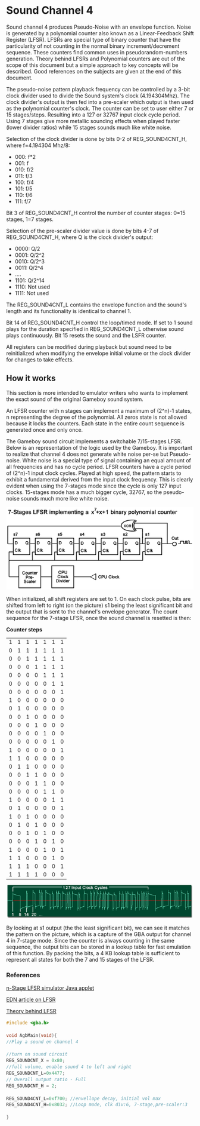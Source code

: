 # Sound Channel 4

Sound channel 4 produces Pseudo-Noise with an envelope function. Noise is generated by a polynomial counter also known as a Linear-Feedback Shift Register (LFSR). LFSRs are special type of binary counter that have the particularity of not counting in the normal binary increment/decrement sequence. These counters find common uses in pseudorandom-numbers generation. Theory behind LFSRs and Polynomial counters are out of the scope of this document but a simple approach to key concepts will be described. Good references on the subjects are given at the end of this document.

The pseudo-noise pattern playback frequency can be controlled by a 3-bit clock divider used to divide the Sound system's clock (4.194304Mhz). The clock divider's output is then fed into a pre-scaler which output is then used as the polynomial counter's clock. The counter can be set to user either 7 or 15 stages/steps. Resulting into a 127 or 32767 input clock cycle period. Using 7 stages give more metallic sounding effects when played faster (lower divider ratios) while 15 stages sounds much like white noise.

Selection of the clock divider is done by bits 0-2 of REG_SOUND4CNT_H, where f=4.194304 Mhz/8:

- 000: f*2
- 001: f
- 010: f/2
- 011: f/3
- 100: f/4
- 101: f/5
- 110: f/6
- 111: f/7

Bit 3 of REG_SOUND4CNT_H control the number of counter stages: 0=15 stages, 1=7 stages.

Selection of the pre-scaler divider value is done by bits 4-7 of REG_SOUND4CNT_H, where Q is the clock divider's output:

- 0000: Q/2
- 0001: Q/2^2
- 0010: Q/2^3
- 0011: Q/2^4
- ....
- 1101: Q/2^14
- 1110: Not used
- 1111: Not used

The REG_SOUND4CNT_L contains the envelope function and the sound's length and its functionality is identical to channel 1.

Bit 14 of REG_SOUND4CNT_H control the loop/timed mode. If set to 1 sound plays for the duration specified in REG_SOUND4CNT_L otherwise sound plays continuously. Bit 15 resets the sound and the LSFR counter.

All registers can be modified during playback but sound need to be reinitialized when modifying the envelope initial volume or the clock divider for changes to take effects.

## How it works

This section is more intended to emulator writers who wants to implement the exact sound of the original Gameboy sound system.

An LFSR counter with n stages can implement a maximum of (2^n)-1 states, n representing the degree of the polynomial. All zeros state is not allowed because it locks the counters. Each state in the entire count sequence is generated once and only once.

The Gameboy sound circuit implements a switchable 7/15-stages LFSR. Below is an representation of the logic used by the Gameboy. It is important to realize that channel 4 does not generate white noise per-se but Pseudo-noise. White noise is a special type of signal containing an equal amount of all frequencies and has no cycle period. LFSR counters have a cycle period of (2^n)-1 input clock cycles. Played at high speed, the pattern starts to exhibit a fundamental derived from the input clock frequency. This is clearly evident when using the 7-stages mode since the cycle is only 127 input clocks. 15-stages mode has a much bigger cycle, 32767, so the pseudo-noise sounds much more like white noise.

![LSFR example](images/lfsr.gif)

When initialized, all shift registers are set to 1. On each clock pulse, bits are shifted from left to right (on the picture) s1 being the least significant bit and the output that is sent to the channel's envelope generator. The count sequence for the 7-stage LFSR, once the sound channel is resetted is then:

**Counter steps**

| | | | | | | |
|-|-|-|-|-|-|-|
|1|1|1|1|1|1|1|
|0|1|1|1|1|1|1|
|0|0|1|1|1|1|1|
|0|0|0|1|1|1|1|
|0|0|0|0|1|1|1|
|0|0|0|0|0|1|1|
|0|0|0|0|0|0|1|
|1|0|0|0|0|0|0|
|0|1|0|0|0|0|0|
|0|0|1|0|0|0|0|
|0|0|0|1|0|0|0|
|0|0|0|0|1|0|0|
|0|0|0|0|0|1|0|
|1|0|0|0|0|0|1|
|1|1|0|0|0|0|0|
|0|1|1|0|0|0|0|
|0|0|1|1|0|0|0|
|0|0|0|1|1|0|0|
|0|0|0|0|1|1|0|
|1|0|0|0|0|1|1|
|0|1|0|0|0|0|1|
|1|0|1|0|0|0|0|
|0|1|0|1|0|0|0|
|0|0|1|0|1|0|0|
|0|0|0|1|0|1|0|
|1|0|0|0|1|0|1|
|1|1|0|0|0|1|0|
|1|1|1|0|0|0|1|
|1|1|1|1|0|0|0|

![LFSR output example](images/lfsroutput.gif)

By looking at s1 output (the the least significant bit), we can see it matches the pattern on the picture, which is a capture of the GBA output for channel 4 in 7-stage mode. Since the counter is always counting in the same sequence, the output bits can be stored in a lookup table for fast emulation of this function. By packing the bits, a 4 KB lookup table is sufficient to represent all states for both the 7 and 15 stages of the LFSR.

### References

[n-Stage LFSR simulator Java applet](http://www.eecircle.com/applets/009/LFSR.html)

[EDN article on LFSR](http://archives.e-insite.net/archives/ednmag/reg/1996/010496/01df4.htm)

[Theory behind LFSR](http://www-math.cudenver.edu/~wcherowi/courses/m5410/m5410fsr.html)

```C
#include <gba.h>

void AgbMain(void){
//Play a sound on channel 4

//turn on sound circuit
REG_SOUNDCNT_X = 0x80;
//full volume, enable sound 4 to left and right
REG_SOUNDCNT_L=0x4477;
// Overall output ratio - Full
REG_SOUNDCNT_H = 2;

REG_SOUND4CNT_L=0xf700; //envellope decay, initial vol max
REG_SOUND4CNT_H=0x8032; //Loop mode, clk div:6, 7-stage,pre-scaler:3

}
```